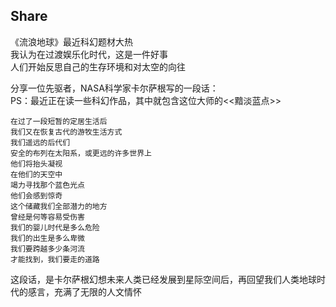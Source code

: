﻿## Share
《流浪地球》最近科幻题材大热<br>
我认为在过渡娱乐化时代，这是一件好事<br>
人们开始反思自己的生存环境和对太空的向往

分享一位先驱者，NASA科学家卡尔萨根写的一段话：<br>
PS：最近正在读一些科幻作品，其中就包含这位大师的<<黯淡蓝点>><br>

```
在过了一段短暂的定居生活后
我们又在恢复古代的游牧生活方式
我们遥远的后代们
安全的布列在太阳系，或更远的许多世界上
他们将抬头凝视
在他们的天空中
竭力寻找那个蓝色光点
他们会感到惊奇
这个储藏我们全部潜力的地方
曾经是何等容易受伤害
我们的婴儿时代是多么危险
我们的出生是多么卑微
我们要跨越多少条河流
才能找到，我们要走的道路
```

这段话，是卡尔萨根幻想未来人类已经发展到星际空间后，再回望我们人类地球时代的感言，充满了无限的人文情怀